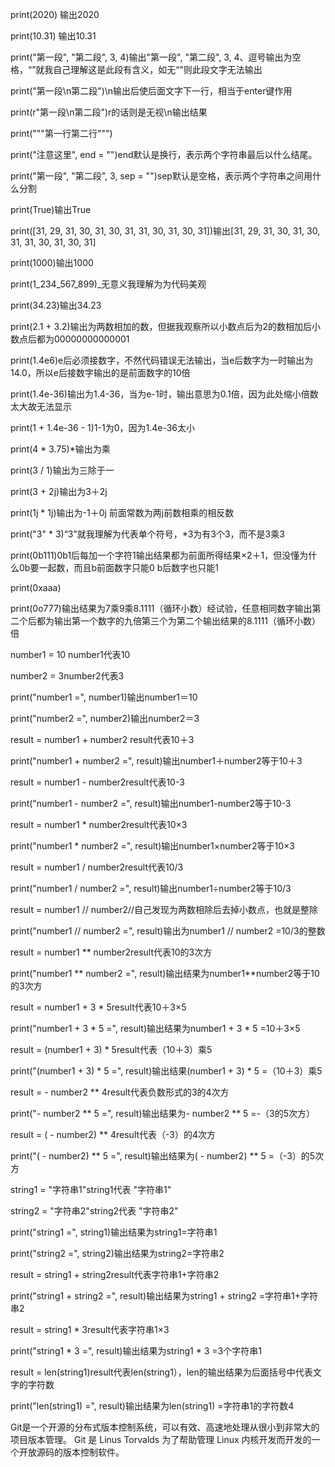 print(2020) 输出2020

 

print(10.31) 输出10.31

 

print("第一段", "第二段", 3, 4)输出"第一段", "第二段", 3, 4、逗号输出为空格，“”就我自己理解这是此段有含义，如无“”则此段文字无法输出

 

print("第一段\n第二段")\n输出后使后面文字下一行，相当于enter键作用

 

print(r"第一段\n第二段")r的话则是无视\n输出结果

 

print("""第一行第二行""")

 

print("注意这里", end = "")end默认是换行，表示两个字符串最后以什么结尾。

print("第一段", "第二段", 3, sep = "")sep默认是空格，表示两个字符串之间用什么分割

 

print(True)输出True

 

print([31, 29, 31, 30, 31, 30, 31, 31, 30, 31, 30, 31])输出[31, 29, 31, 30, 31, 30, 31, 31, 30, 31, 30, 31]

 

print(1000)输出1000

 

print(1_234_567_899)_无意义我理解为为代码美观

 

print(34.23)输出34.23

 

print(2.1 + 3.2)输出为两数相加的数，但据我观察所以小数点后为2的数相加后小数点后都为00000000000001

 

print(1.4e6)e后必须接数字，不然代码错误无法输出，当e后数字为一时输出为14.0，所以e后接数字输出的是前面数字的10倍

 

print(1.4e-36)输出为1.4-36，当为e-1时，输出意思为0.1倍，因为此处缩小倍数太大故无法显示

 

print(1 + 1.4e-36 - 1)1-1为0，因为1.4e-36太小

 

print(4 * 3.75)*输出为乘

 

print(3 / 1)输出为三除于一

 

print(3 + 2j)输出为3＋2j

 

print(1j * 1j)输出为-1＋0j 前面常数为两j前数相乘的相反数

 

print("3" * 3)“3”就我理解为代表单个符号，*3为有3个3，而不是3乘3

 

print(0b111)0b1后每加一个字符1输出结果都为前面所得结果×2＋1，但没懂为什么0b要一起数，而且b前面数字只能0 b后数字也只能1

 

print(0xaaa)

 

print(0o777)输出结果为7乘9乘8.1111（循环小数）经试验，任意相同数字输出第二个后都为输出第一个数字的九倍第三个为第二个输出结果的8.1111（循环小数）倍

 

number1 = 10 number1代表10

number2 = 3number2代表3

 

print("number1 =", number1)输出number1＝10

print("number2 =", number2)输出number2＝3

 

result = number1 + number2 result代表10＋3

print("number1 + number2 =", result)输出number1＋number2等于10＋3

 

result = number1 - number2result代表10-3

print("number1 - number2 =", result)输出number1-number2等于10-3

 

result = number1 * number2result代表10×3

print("number1 * number2 =", result)输出number1×number2等于10×3

 

result = number1 / number2result代表10/3

print("number1 / number2 =", result)输出number1÷number2等于10/3

 

result = number1 // number2//自己发现为两数相除后去掉小数点，也就是整除

print("number1 // number2 =", result)输出为number1 // number2 =10/3的整数

 

result = number1 ** number2result代表10的3次方

print("number1 ** number2 =", result)输出结果为number1**number2等于10的3次方

 

result = number1 + 3 * 5result代表10＋3×5

print("number1 + 3 * 5 =", result)输出结果为number1 + 3 * 5 =10＋3×5

 

result = (number1 + 3) * 5result代表（10＋3）乘5

print("(number1 + 3) * 5 =", result)输出结果(number1 + 3) * 5 =（10＋3）乘5

 

result = - number2 ** 4result代表负数形式的3的4次方

print("- number2 ** 5 =", result)输出结果为- number2 ** 5 =-（3的5次方）

 

result = ( - number2) ** 4result代表（-3）的4次方

print("( - number2) ** 5 =", result)输出结果为( - number2) ** 5 =（-3）的5次方

 

string1 = "字符串1"string1代表 "字符串1"

string2 = "字符串2"string2代表 "字符串2"

 

 

print("string1 =", string1)输出结果为string1=字符串1

print("string2 =", string2)输出结果为string2=字符串2

 

 

result = string1 + string2result代表字符串1+字符串2

print("string1 + string2 =", result)输出结果为string1 + string2 =字符串1+字符串2

 

result = string1 * 3result代表字符串1×3

print("string1 * 3 =", result)输出结果为string1 * 3 =3个字符串1

 

result = len(string1)result代表len(string1），len的输出结果为后面括号中代表文字的字符数

print("len(string1) =", result)输出结果为len(string1) =字符串1的字符数4



Git是一个开源的分布式版本控制系统，可以有效、高速地处理从很小到非常大的项目版本管理。
Git 是 Linus Torvalds 为了帮助管理 Linux 内核开发而开发的一个开放源码的版本控制软件。